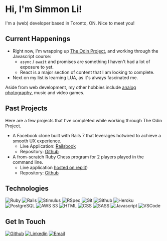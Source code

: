 # Hi, I'm Simmon Li!

I'm a (web) developer based in Toronto, ON. Nice to meet you!

## Current Happenings
* Right now, I'm wrapping up [The Odin Project](https://theodinproject.com), and working through the Javascript course:
  * `async` / `await` and promises are something I haven't had a lot of exposure to yet.
  * React is a major section of content that I am looking to complete.
* Next on my list is learning LUA, as it's always fascinated me.

Aside from web development, my other hobbies include [analog photography](https://simmon.li), music and video games.

## Past Projects
Here are a few projects that I've completed while working through The Odin Project.
* A Facebook clone built with Rails 7 that leverages hotwired to achieve a smooth UX experience.
  * Live Application: [Railsbook](https://railsbook.crespire.dev)
  * Repository: [Github](https://github.com/crespire/rails_railsbook)
* A from-scratch Ruby Chess program for 2 players played in the command line.
  * Live application [hosted on replit](https://replit.com/@crespire/rubychess?lite=1&outputonly=1#README.md))
  * Repository: [Github](https://github.com/crespire/ruby_chess)

## Technologies
![Ruby](https://img.shields.io/badge/-Ruby-000?style=flat-square&logo=ruby&logoColor=azure&color=forestgreen) ![Rails](https://img.shields.io/badge/-Rails-000?style=flat-square&logo=ruby-on-rails&logoColor=azure&color=forestgreen) ![Stimulus](https://img.shields.io/badge/-Stimulus-000?style=flat-square&logo=stimulus&logoColor=azure&color=forestgreen) ![RSpec](https://img.shields.io/badge/-RSpec-000?style=flat-square&logo=rpsec&logoColor=azure&color=forestgreen) ![Git](https://img.shields.io/badge/-Git-000?style=flat-square&logo=git&logoColor=azure&color=forestgreen) ![Github](https://img.shields.io/badge/-Github-000?style=flat-square&logo=github&logoColor=azure&color=forestgreen) ![Heroku](https://img.shields.io/badge/-Heroku-000?style=flat-square&logo=heroku&logoColor=azure&color=forestgreen) ![PostgreSQL](https://img.shields.io/badge/-PostgreSQL-000?style=flat-square&logo=postgresql&logoColor=azure&color=forestgreen) ![AWS S3](https://img.shields.io/badge/-AWS_S3-000?style=flat-square&logo=amazon-s3&logoColor=azure&color=forestgreen) ![HTML](https://img.shields.io/badge/-HTML-000?style=flat-square&logo=html5&logoColor=azure&color=forestgreen) ![CSS](https://img.shields.io/badge/-CSS-000?style=flat-square&logo=css3&logoColor=azure&color=forestgreen) ![SASS](https://img.shields.io/badge/-SASS-000?style=flat-square&logo=sass&logoColor=azure&color=forestgreen) ![Javascript](https://img.shields.io/badge/-Javascript-000?style=flat-square&logo=javascript&logoColor=azure&color=forestgreen) ![VSCode](https://img.shields.io/badge/-VSCode-000?style=flat-square&logo=visualstudiocode&logoColor=azure&color=forestgreen)

## Get In Touch
[![Github](https://img.shields.io/badge/-Simmon_Li-000?style=flat-square&logo=github&logoColor=azure&color=181717)](https://github.com/crespire) [![Linkedin](https://img.shields.io/badge/-Simmon_Li-000?style=flat-square&logo=linkedin&logoColor=azure&color=0A66C2)](https://www.linkedin.com/in/simmonli/) [![Email](https://img.shields.io/badge/-Simmon_Li-000?style=flat-square&logo=gmail&logoColor=azure&color=EA4335)](mailto:hello@crespire.dev)
